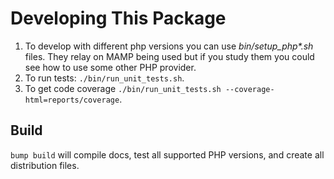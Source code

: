 <!--
id: developers
tags: _default
-->

# Developing This Package

1. To develop with different php versions you can use _bin/setup_php*.sh_ files. They relay on MAMP being used but if you study them you could see how to use some other PHP provider.
2. To run tests: `./bin/run_unit_tests.sh`.
3. To get code coverage `./bin/run_unit_tests.sh --coverage-html=reports/coverage`.

## Build

`bump build` will compile docs, test all supported PHP versions, and create all distribution files.
